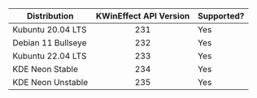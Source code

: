 | Distribution       | KWinEffect API Version | Supported? |
|--------------------|:----------------------:|------------|
| Kubuntu 20.04 LTS  |          231           | Yes        |
| Debian 11 Bullseye |          232           | Yes        |
| Kubuntu 22.04 LTS  |          233           | Yes        |
| KDE Neon Stable    |          234           | Yes        |
| KDE Neon Unstable  |          235           | Yes        |